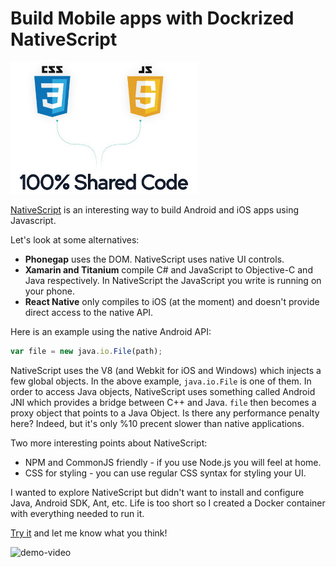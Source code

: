 # Build Mobile apps with Dockrized NativeScript

![nativescript](nativescript.jpg)

[NativeScript](https://www.nativescript.org) is an interesting way to build Android and iOS apps using Javascript.

Let's look at some alternatives:
* **Phonegap** uses the DOM. NativeScript uses native UI controls.  
* **Xamarin and Titanium** compile C# and JavaScript to Objective-C and Java respectively. In NativeScript the JavaScript you write is running on your phone.  
* **React Native** only compiles to iOS (at the moment) and doesn't provide direct access to the native API.

Here is an example using the native Android API:
``` js
var file = new java.io.File(path);
```

NativeScript uses the V8 (and Webkit for iOS and Windows) which injects a few global objects. In the above example, `java.io.File` is one of them. In order to access Java objects, NativeScript uses something called Android JNI which provides a bridge between C++ and Java.
`file` then becomes a proxy object that points to a Java Object.
Is there any performance penalty here? Indeed, but it's only %10 precent slower than native applications.

Two more interesting points about NativeScript:

* NPM and CommonJS friendly - if you use Node.js you will feel at home.
* CSS for styling - you can use regular CSS syntax for styling your UI.

I wanted to explore NativeScript but didn't want to install and configure Java, Android SDK, Ant, etc. Life is too short so I created a Docker container with everything needed to run it.

[Try it](https://github.com/oren/docker-nativescript) and let me know what you think!

![demo-video](https://raw.githubusercontent.com/oren/docker-nativescript/master/demo-video.gif)
